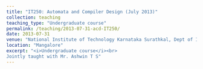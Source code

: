 ```yaml
---
title: "IT250: Automata and Compiler Design (July 2013)"
collection: teaching
teaching_type: "Undergraduate course"
permalink: /teaching/2013-07-31-acd-IT250/ 
date: 2013-07-31
venue: "National Institute of Technology Karnataka Surathkal, Dept of Information Technology"
location: "Mangalore"
excerpt: "<i>Undergraduate course</i><br>
Jointly taught with Mr. Ashwin T S"
---
```

